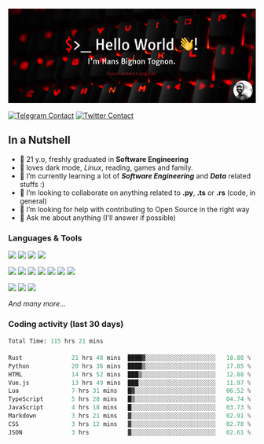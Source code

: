 ![Cover](assets/gh-readme-cover.png)

[![Telegram Contact](https://img.shields.io/badge/Telegram-%230088CC.svg?style=for-the-badge&logo=telegram&logoColor=white)](https://t.me/hanstobi) [![Twitter Contact](https://img.shields.io/badge/Twitter-%2308A0E9.svg?style=for-the-badge&logo=twitter&logoColor=white)](https://twitter.com/_tobihans)

## In a Nutshell
- 👤 21 y.o, freshly graduated in **Software Engineering**
- 🖤 loves dark mode, *Linux*, reading, games and family.
- 🌱 I’m currently learning a lot of ***Software Engineering*** and ***Data*** related stuffs :)
- 👯 I’m looking to collaborate on anything related to **.py**, **.ts** or **.rs** (code, in general)
- 🤔 I’m looking for help with contributing to Open Source in the right way
- 💬 Ask me about anything (I'll answer if possible)

### Languages & Tools
![](https://img.shields.io/badge/Linux-%23eab30f.svg?style=for-the-badge&logo=linux&logoColor=black) ![](https://img.shields.io/badge/Git-%23e54a2f.svg?style=for-the-badge&logo=git&logoColor=white) ![](https://img.shields.io/badge/Github-%231a1d21.svg?style=for-the-badge&logo=github&logoColor=white) ![](https://img.shields.io/badge/Docker-%230394f0.svg?style=for-the-badge&logo=docker&logoColor=white)

![](https://img.shields.io/badge/C-%231a1d21.svg?style=for-the-badge&logo=C&logoColor=white) ![](https://img.shields.io/badge/TypeScript-%230074c2.svg?style=for-the-badge&logo=typescript&logoColor=white) ![](https://img.shields.io/badge/Python-%23f0c540.svg?style=for-the-badge&logo=python) ![](https://img.shields.io/badge/Rust-%23ea4800.svg?style=for-the-badge&logo=rust) ![](https://img.shields.io/badge/Php-%237175aa.svg?style=for-the-badge&logo=php&logoColor=white) ![](https://img.shields.io/badge/HTML-%23d84924.svg?style=for-the-badge&logo=html5&logoColor=white) ![](https://img.shields.io/badge/Scss-%23c45f92.svg?style=for-the-badge&logo=sass&logoColor=white)

![](https://img.shields.io/badge/Vue-%23314559.svg?style=for-the-badge&logo=vue.js) ![](https://img.shields.io/badge/Laravel-%23e54a2f.svg?style=for-the-badge&logo=laravel&logoColor=white) ![](https://img.shields.io/badge/Adonis-%235a45ff.svg?style=for-the-badge&logo=adonisjs)

*And many more...*

### Coding activity (last 30 days)
<!--START_SECTION:waka-->

```python
Total Time: 115 hrs 21 mins

Rust              21 hrs 48 mins  ████▓░░░░░░░░░░░░░░░░░░░░   18.88 %
Python            20 hrs 36 mins  ████▒░░░░░░░░░░░░░░░░░░░░   17.85 %
HTML              14 hrs 52 mins  ███▒░░░░░░░░░░░░░░░░░░░░░   12.88 %
Vue.js            13 hrs 49 mins  ███░░░░░░░░░░░░░░░░░░░░░░   11.97 %
Lua               7 hrs 31 mins   █▓░░░░░░░░░░░░░░░░░░░░░░░   06.52 %
TypeScript        5 hrs 28 mins   █▒░░░░░░░░░░░░░░░░░░░░░░░   04.74 %
JavaScript        4 hrs 18 mins   █░░░░░░░░░░░░░░░░░░░░░░░░   03.73 %
Markdown          3 hrs 21 mins   ▓░░░░░░░░░░░░░░░░░░░░░░░░   02.91 %
CSS               3 hrs 12 mins   ▓░░░░░░░░░░░░░░░░░░░░░░░░   02.78 %
JSON              3 hrs           ▓░░░░░░░░░░░░░░░░░░░░░░░░   02.61 %
```

<!--END_SECTION:waka-->
